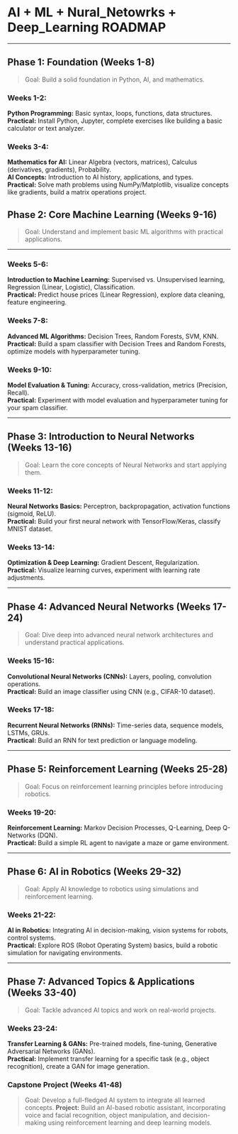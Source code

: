 # AI + ML + Nural_Netowrks + Deep_Learning ROADMAP

---

## Phase 1: Foundation (Weeks 1-8)
> Goal: Build a solid foundation in Python, AI, and mathematics.

### Weeks 1-2:
**Python Programming:** Basic syntax, loops, functions, data structures.<br>
**Practical:** Install Python, Jupyter, complete exercises like building a basic calculator or text analyzer.

### Weeks 3-4:
**Mathematics for AI:** Linear Algebra (vectors, matrices), Calculus (derivatives, gradients), Probability.<br>
**AI Concepts:** Introduction to AI history, applications, and types.<br>
**Practical:** Solve math problems using NumPy/Matplotlib, visualize concepts like gradients, build a matrix operations project.


## Phase 2: Core Machine Learning (Weeks 9-16)
> Goal: Understand and implement basic ML algorithms with practical applications.

---

### Weeks 5-6:
**Introduction to Machine Learning:** Supervised vs. Unsupervised learning, Regression (Linear, Logistic), Classification.<br>
**Practical:** Predict house prices (Linear Regression), explore data cleaning, feature engineering.

### Weeks 7-8:
**Advanced ML Algorithms:** Decision Trees, Random Forests, SVM, KNN.<br>
**Practical:** Build a spam classifier with Decision Trees and Random Forests, optimize models with hyperparameter tuning.

### Weeks 9-10:
**Model Evaluation & Tuning:** Accuracy, cross-validation, metrics (Precision, Recall).<br>
**Practical:** Experiment with model evaluation and hyperparameter tuning for your spam classifier.

---

## Phase 3: Introduction to Neural Networks (Weeks 13-16)
> Goal: Learn the core concepts of Neural Networks and start applying them.

### Weeks 11-12:
**Neural Networks Basics:** Perceptron, backpropagation, activation functions (sigmoid, ReLU).<br>
**Practical:** Build your first neural network with TensorFlow/Keras, classify MNIST dataset.


### Weeks 13-14:
**Optimization & Deep Learning:** Gradient Descent, Regularization.<br>
**Practical:** Visualize learning curves, experiment with learning rate adjustments.

---

## Phase 4: Advanced Neural Networks (Weeks 17-24)
> Goal: Dive deep into advanced neural network architectures and understand practical applications.

### Weeks 15-16:
**Convolutional Neural Networks (CNNs):** Layers, pooling, convolution operations.<br>
**Practical:** Build an image classifier using CNN (e.g., CIFAR-10 dataset).

### Weeks 17-18:
**Recurrent Neural Networks (RNNs):** Time-series data, sequence models, LSTMs, GRUs.<br>
**Practical:** Build an RNN for text prediction or language modeling.

---

## Phase 5: Reinforcement Learning (Weeks 25-28)
> Goal: Focus on reinforcement learning principles before introducing robotics.

### Weeks 19-20:
**Reinforcement Learning:** Markov Decision Processes, Q-Learning, Deep Q-Networks (DQN).<br>
**Practical:** Build a simple RL agent to navigate a maze or game environment.

---

## Phase 6: AI in Robotics (Weeks 29-32)
> Goal: Apply AI knowledge to robotics using simulations and reinforcement learning.

### Weeks 21-22:
**AI in Robotics:** Integrating AI in decision-making, vision systems for robots, control systems.<br>
**Practical:** Explore ROS (Robot Operating System) basics, build a robotic simulation for navigating environments.

---

## Phase 7: Advanced Topics & Applications (Weeks 33-40)
> Goal: Tackle advanced AI topics and work on real-world projects.

### Weeks 23-24:
**Transfer Learning & GANs:** Pre-trained models, fine-tuning, Generative Adversarial Networks (GANs).<br>
**Practical:** Implement transfer learning for a specific task (e.g., object recognition), create a GAN for image generation.

### Capstone Project (Weeks 41-48)
> Goal: Develop a full-fledged AI system to integrate all learned concepts.
**Project:** Build an AI-based robotic assistant, incorporating voice and facial recognition, object manipulation, and decision-making using reinforcement learning and deep learning models.
